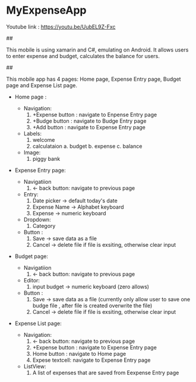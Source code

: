 # MyExpenseApp
Youtube link : https://youtu.be/UubEL9Z-Fxc

##<Summary>
 
This mobile is using xamarin and C#, emulating on Android. It allows users to enter expense and budget, calculates the balance for users.


##<Design>
 
This mobile app has 4 pages: Home page, Expense Entry page, Budget page and Expense List page.
 
 
  * Home page : 
      - Navigation: 
          1. +Expense button : navigate to Enpense Entry page
          2. +Budge button : navigate to Budge Entry page
          3. +Add button : navigate to Expense Entry page
      - Labels:
          1. welcome
          2. calculataion
                a. budget
                b. expense
                c. balance
      - Image:
          1. piggy bank
  
  * Expense Entry page:
      - Navigatiion
          1. <- back button: navigate to previous page
      - Entry:
          1. Date picker -> default today's date
          2. Expense Name -> Alphabet keyboard
          3. Expense -> numeric keyboard
      - Dropdown:
          1. Category
      - Button :
          1. Save -> save data as a file
          2. Cancel -> delete file if file is exsiting, otherwise clear input
          
  * Budget page:
      - Navigatiion
          1. <- back button: navigate to previous page
      - Editor:
          1. input budget -> numeric keyboard (zero allows)          
      - Button :
          1. Save -> save data as a file (currently only allow user to save one budge file , after file is created overwrite the file)
          2. Cancel -> delete file if file is exsiting, otherwise clear input
          
  * Expense List page:
      - Navigation:
          1. <- back button: navigate to previous page
          2. +Expense button : navigate to Expense Entry page
          3. Home button : navigate to Home page
          4. Expese textcell: navigate to Expense Entry page
      - ListView:
          1. A list of expenses that are saved from Eexpense Entry page
